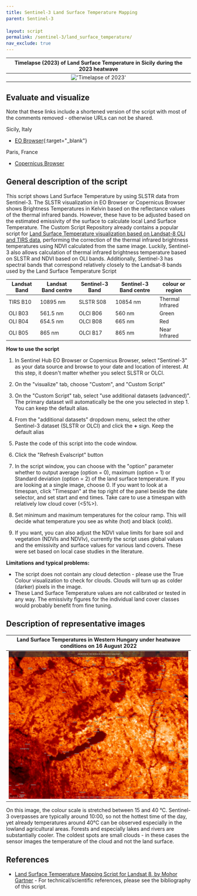```yaml
---
title: Sentinel-3 Land Surface Temperature Mapping
parent: Sentinel-3

layout: script
permalink: /sentinel-3/land_surface_temperature/
nav_exclude: true
---
```




| Timelapse (2023) of Land Surface Temperature in Sicily during the 2023 heatwave |
| :----------------------------------------------------------------------------------: |
|  !['Timelapse of 2023'](img/S3OLCI-1511248905868594-timelapse_sicily_heatwave.gif)  |


## Evaluate and visualize 

Note that these links include a shortened version of the script with most of the comments removed - otherwise URLs can not be shared.

Sicily, Italy
 - [EO Browser](https://sentinelshare.page.link/gXdV){:target="_blank"} 

Paris, France
 - [Copernicus Browser](https://sentinelshare.page.link/csxC)  

## General description of the script

This script shows Land Surface Temperature by using SLSTR data from Sentinel-3. The SLSTR visualization in EO Browser or Copernicus Browser shows Brightness Temperatures in Kelvin based on the reflectance values of the thermal infrared bands. However, these have to be adjusted based on the estimated emissivity of the surface to calculate local Land Surface Temperature.
The Custom Script Repository already contains a popular script for [Land Surface Temperature visualization based on Landsat-8 OLI and TIRS data](https://custom-scripts.sentinel-hub.com/landsat-8/land_surface_temperature_mapping/), performing the correction of the thermal infrared brightness temperatures using NDVI calculated from the same image. Luckily, Sentinel-3 also allows calculation of thermal infrared brightness temperature based on SLSTR and NDVI based on OLI bands. Additionally, Sentinel-3 has spectral bands that correspond relatively closely to the Landsat-8 bands used by the Land Surface Temperature Script

| Landsat Band | Landsat Band centre | Sentinel-3 Band | Sentinel-3 Band centre | colour or region |
|----------------------|-----------------------------|-------------------------|----------------------|-----------------------|
| TIRS B10 | 10895 nm | SLSTR S08 | 10854 nm | Thermal Infrared |
| OLI B03 | 561.5 nm | OLCI B06 | 560 nm | Green |
| OLI B04 | 654.5 nm | OLCI B08 | 665 nm | Red |
| OLI B05 | 865 nm | OLCI B17 | 865 nm | Near Infrared |

**How to use the script**

1. In Sentinel Hub EO Browser or Copernicus Browser, select "Sentinel-3" as your data source and browse to your date and location of interest. At this step, it doesn't matter whether you select SLSTR or OLCI.
2. On the "visualize" tab, choose "Custom", and "Custom Script"
3. On the "Custom Script" tab, select "use additional datasets (advanced)". The primary dataset will automatically be the one you selected in step 1. You can keep the default alias.
4. From the "additional datasets" dropdown menu, select the other Sentinel-3 dataset (SLSTR or OLCI) and click the **+** sign. Keep the default alias
5. Paste the code of this script into the code window.
6. Click the "Refresh Evalscript" button

7. In the script window, you can choose with the "option" parameter whether to output average (option = 0), maximum (option = 1) or Standard deviation (option = 2) of the land surface temperature. If you are looking at a single image, choose 0. If you want to look at a timespan, click "Timespan" at the top right of the panel beside the date selector, and set start and end times. Take care to use a timespan with relatively low cloud cover (<5%>).
8. Set minimum and maximum temperatures for the colour ramp. This will decide what temperature you see as white (hot) and black (cold).
9. If you want, you can also adjust the NDVI value limits for bare soil and vegetation (NDVIs and NDVIv), currently the script uses global values and the emissivity and surface values for various land covers. These were set based on local case studies in the literature.

**Limitations and typical problems:**
-  The script does not contain any cloud detection -  please use the True Colour visualization to check for clouds. Clouds will turn up as colder (darker) pixels in the image.
- These Land Surface Temperature values are not calibrated or tested in any way. The emissivity figures for the individual land cover classes would probably benefit from fine tuning.  

## Description of representative images

| Land Surface Temperatures in Western Hungary under heatwave conditions on 16 August 2022 |
| :----------------------------------------------------------------------------------: |
|  !['Land Surface Temperatures in Western Hungary during August 16 2022'](img\2022-08-16-00_heatwave_hungary.jpg)  |

On this image, the colour scale is stretched between 15 and 40 °C. Sentinel-3 overpasses are typically around 10:00, so not the hottest time of the day, yet already temperatures around 40°C can be observed especially in the lowland agricultural areas. Forests and especially lakes and rivers are substantially cooler. The coldest spots are small clouds - in these cases the sensor images the temperature of the cloud and not the land surface.

## References
 - [Land Surface Temperature Mapping Script for Landsat 8, by Mohor Gartner](https://custom-scripts.sentinel-hub.com/landsat-8/land_surface_temperature_mapping/) - For technical/scientific references, please see the bibliography of this script.
